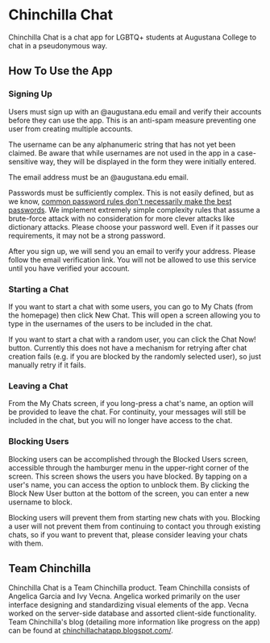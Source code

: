 # Chinchilla Chat

Chinchilla Chat is a chat app for LGBTQ+ students at Augustana College to chat in a pseudonymous way.

## How To Use the App

### Signing Up

Users must sign up with an @augustana.edu email and verify their accounts before they can use the app. This is an anti-spam measure preventing one user from creating multiple accounts.

The username can be any alphanumeric string that has not yet been claimed. Be aware that while usernames are not used in the app in a case-sensitive way, they will be displayed in the form they were initially entered.

The email address must be an @augustana.edu email.

Passwords must be sufficiently complex. This is not easily defined, but as we know, [common password rules don't necessarily make the best passwords](https://xkcd.com/936/ "xkcd: Password Strength"). We implement extremely simple complexity rules that assume a brute-force attack with no consideration for more clever attacks like dictionary attacks. Please choose your password well. Even if it passes our requirements, it may not be a strong password.

After you sign up, we will send you an email to verify your address. Please follow the email verification link. You will not be allowed to use this service until you have verified your account.

### Starting a Chat

If you want to start a chat with some users, you can go to My Chats (from the homepage) then click New Chat. This will open a screen allowing you to type in the usernames of the users to be included in the chat.

If you want to start a chat with a random user, you can click the Chat Now! button. Currently this does not have a mechanism for retrying after chat creation fails (e.g. if you are blocked by the randomly selected user), so just manually retry if it fails.

### Leaving a Chat

From the My Chats screen, if you long-press a chat's name, an option will be provided to leave the chat. For continuity, your messages will still be included in the chat, but you will no longer have access to the chat.

### Blocking Users

Blocking users can be accomplished through the Blocked Users screen, accessible through the hamburger menu in the upper-right corner of the screen. This screen shows the users you have blocked. By tapping on a user's name, you can access the option to unblock them. By clicking the Block New User button at the bottom of the screen, you can enter a new username to block.

Blocking users will prevent them from starting new chats with you. Blocking a user will not prevent them from continuing to contact you through existing chats, so if you want to prevent that, please consider leaving your chats with them.

## Team Chinchilla

Chinchilla Chat is a Team Chinchilla product. Team Chinchilla consists of Angelica Garcia and Ivy Vecna. Angelica worked primarily on the user interface designing and standardizing visual elements of the app. Vecna worked on the server-side database and assorted client-side functionality. Team Chinchilla's blog (detailing more information like progress on the app) can be found at [chinchillachatapp.blogspot.com/](https://chinchillachatapp.blogspot.com/).
